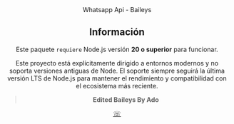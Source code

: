 <div align='center'>Whatsapp Api - Baileys</div>

<div align='center'>




## Información

Este paquete `requiere` Node.js versión **20 o superior** para funcionar.

Este proyecto está explícitamente dirigido a entornos modernos y no soporta versiones antiguas de Node. El soporte siempre seguirá la última versión LTS de Node.js para mantener el rendimiento y compatibilidad con el ecosistema más reciente.


> **Edited Baileys By Ado**

[☏](https://wa.me/50493732693)

